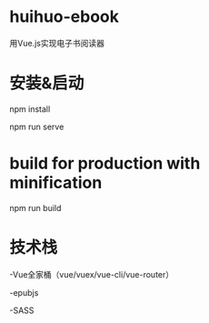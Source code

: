 # huihuo-ebook
用Vue.js实现电子书阅读器

# 安装&启动
npm install

npm run serve

# build for production with minification
npm run build

# 技术栈
-Vue全家桶（vue/vuex/vue-cli/vue-router）

-epubjs

-SASS
